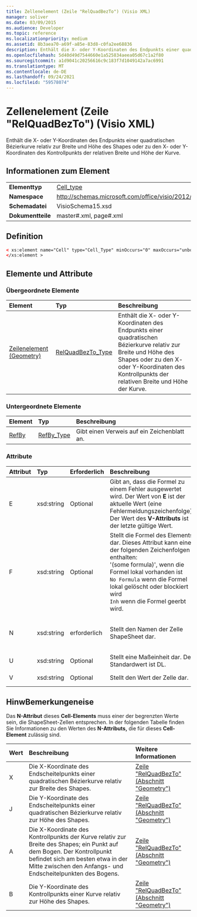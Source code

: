 ```yaml
---
title: Zellenelement (Zeile "RelQuadBezTo") (Visio XML)
manager: soliver
ms.date: 03/09/2015
ms.audience: Developer
ms.topic: reference
ms.localizationpriority: medium
ms.assetid: 8b3aea70-a69f-a85e-83d8-c0fa2ee68836
description: Enthält die X- oder Y-Koordinaten des Endpunkts einer quadratischen Bézierkurve relativ zur Breite und Höhe des Shapes oder zu den X- oder Y-Koordinaten des Kontrollpunkts der relativen Breite und Höhe der Kurve.
ms.openlocfilehash: 5d40d49d7544660e1a525834aeea05d67c1a2f80
ms.sourcegitcommit: a1d9041c20256616c9c183f7d1049142a7ac6991
ms.translationtype: MT
ms.contentlocale: de-DE
ms.lasthandoff: 09/24/2021
ms.locfileid: "59578074"
---
```

# <a name="cell-element-relquadbezto-row-visio-xml"></a>Zellenelement (Zeile "RelQuadBezTo") (Visio XML)

Enthält die X- oder Y-Koordinaten des Endpunkts einer quadratischen Bézierkurve relativ zur Breite und Höhe des Shapes oder zu den X- oder Y-Koordinaten des Kontrollpunkts der relativen Breite und Höhe der Kurve.
  
## <a name="element-information"></a>Informationen zum Element

|||
|:-----|:-----|
|**Elementtyp** <br/> |[Cell_type](cell_type-complextypevisio-xml.md) <br/> |
|**Namespace** <br/> |http://schemas.microsoft.com/office/visio/2012/main  <br/> |
|**Schemadatei** <br/> |VisioSchema15.xsd  <br/> |
|**Dokumentteile** <br/> |master#.xml, page#.xml  <br/> |
   
## <a name="definition"></a>Definition

```XML
< xs:element name="Cell" type="Cell_Type" minOccurs="0" maxOccurs="unbounded" >
</xs:element >
```

## <a name="elements-and-attributes"></a>Elemente und Attribute

### <a name="parent-elements"></a>Übergeordnete Elemente

|**Element**|**Typ**|**Beschreibung**|
|:-----|:-----|:-----|
|[Zeilenelement (Geometry)](row-element-geometry-sectionvisio-xml.md) <br/> |[RelQuadBezTo_Type](relquadbezto_type-complextypevisio-xml.md) <br/> |Enthält die X- oder Y-Koordinaten des Endpunkts einer quadratischen Bézierkurve relativ zur Breite und Höhe des Shapes oder zu den X- oder Y-Koordinaten des Kontrollpunkts der relativen Breite und Höhe der Kurve.  <br/> |
   
### <a name="child-elements"></a>Untergeordnete Elemente

|**Element**|**Typ**|**Beschreibung**|
|:-----|:-----|:-----|
|[RefBy](refby-element-cell_type-complextypevisio-xml.md) <br/> |[RefBy_Type](refby_type-complextypevisio-xml.md) <br/> |Gibt einen Verweis auf ein Zeichenblatt an.  <br/> |
   
### <a name="attributes"></a>Attribute

|**Attribut**|**Typ**|**Erforderlich**|**Beschreibung**|**Mögliche Werte**|
|:-----|:-----|:-----|:-----|:-----|
|E  <br/> |xsd:string  <br/> |Optional  <br/> |Gibt an, dass die Formel zu einem Fehler ausgewertet wird. Der Wert von **E** ist der aktuelle Wert (eine Fehlermeldungszeichenfolge); Der Wert des **V-Attributs** ist der letzte gültige Wert.  <br/> |Eine Fehlermeldungszeichenfolge.  <br/> |
|F  <br/> |xsd:string  <br/> |Optional  <br/> | Stellt die Formel des Elements dar. Dieses Attribut kann eine der folgenden Zeichenfolgen enthalten:  <br/>  '(some formula)', wenn die Formel lokal vorhanden ist  <br/>  `No Formula` wenn die Formel lokal gelöscht oder blockiert wird  <br/>  `Inh` wenn die Formel geerbt wird.  <br/> |Eine Formel.  <br/> |
|N  <br/> |xsd:string  <br/> |erforderlich  <br/> |Stellt den Namen der Zelle ShapeSheet dar.  <br/> |Der Name der ShapeSheet-Zelle.  <br/> Weitere Informationen finden Sie unten im Abschnitt "Hinweise".  <br/> |
|U  <br/> |xsd:string  <br/> |Optional  <br/> |Stellt eine Maßeinheit dar. Der Standardwert ist DL.  <br/> |Die Einheiten der Zelle.  <br/> |
|V  <br/> |xsd:string  <br/> |Optional  <br/> |Stellt den Wert der Zelle dar.  <br/> |Der Wert der ShapeSheet-Zelle.  <br/> |
   
## <a name="remarks"></a>HinwBemerkungeneise

Das **N-Attribut** dieses **Cell-Elements** muss einer der begrenzten Werte sein, die ShapeSheet-Zellen entsprechen. In der folgenden Tabelle finden Sie Informationen zu den Werten des **N-Attributs,** die für dieses **Cell-Element** zulässig sind. 
  
|**Wert**|**Beschreibung**|**Weitere Informationen**|
|:-----|:-----|:-----|
|X  <br/> |Die X-Koordinate des Endscheitelpunkts einer quadratischen Bézierkurve relativ zur Breite des Shapes.  <br/> |[Zeile "RelQuadBezTo" (Abschnitt "Geometry")](relquadbezto-row-geometry-section.md) <br/> |
|J  <br/> |Die Y-Koordinate des Endscheitelpunkts einer quadratischen Bézierkurve relativ zur Höhe des Shapes.  <br/> |[Zeile "RelQuadBezTo" (Abschnitt "Geometry")](relquadbezto-row-geometry-section.md) <br/> |
|A  <br/> |Die X-Koordinate des Kontrollpunkts der Kurve relativ zur Breite des Shapes; ein Punkt auf dem Bogen. Der Kontrollpunkt befindet sich am besten etwa in der Mitte zwischen den Anfangs- und Endscheitelpunkten des Bogens.  <br/> |[Zeile "RelQuadBezTo" (Abschnitt "Geometry")](relquadbezto-row-geometry-section.md) <br/> |
|B  <br/> |Die Y-Koordinate des Kontrollpunkts einer Kurve relativ zur Höhe des Shapes.  <br/> |[Zeile "RelQuadBezTo" (Abschnitt "Geometry")](relquadbezto-row-geometry-section.md) <br/> |
   

